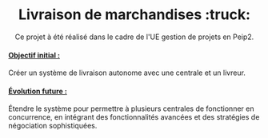 <h1 align="center">Livraison de marchandises :truck:</h1>
<p align="center">
Ce projet à été réalisé dans le cadre de l'UE gestion de projets en Peip2.
</p>
<h4><u>Objectif initial :</u></h4>
<p>
Créer un système de livraison autonome avec une centrale et un livreur.
<h4><u>Évolution future :</u></h4>
Étendre le système pour permettre à plusieurs centrales de fonctionner en concurrence, en intégrant des fonctionnalités avancées et des stratégies de négociation sophistiquées.
</p>
